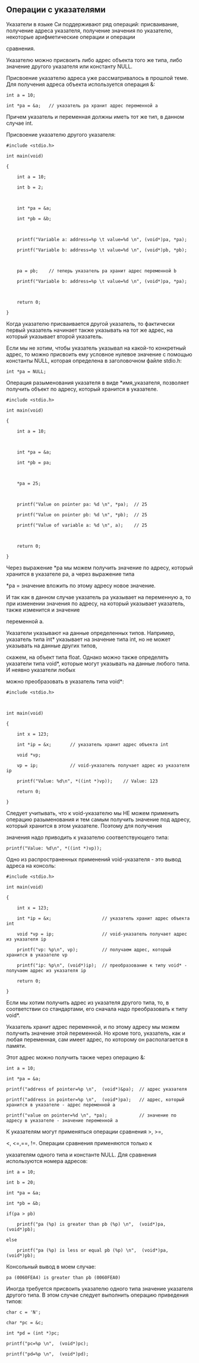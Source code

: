 ## Операции с указателями

Указатели в языке Си поддерживают ряд операций: присваивание, получение адреса указателя, получение значения по указателю, некоторые арифметические операции и операции 

сравнения.

Указателю можно присвоить либо адрес объекта того же типа, либо значение другого указателя или константу NULL.

Присвоение указателю адреса уже рассматривалось в прошлой теме. Для получения адреса объекта используется операция &:

```
int a = 10;

int *pa = &a;	// указатель pa хранит адрес переменной a
```

Причем указатель и переменная должны иметь тот же тип, в данном случае int.

Присвоение указателю другого указателя:

```
#include <stdio.h>

int main(void)

{

	int a = 10;

	int b = 2;

	

	int *pa = &a;

	int *pb = &b;

	

	printf("Variable a: address=%p \t value=%d \n", (void*)pa, *pa);

	printf("Variable b: address=%p \t value=%d \n", (void*)pb, *pb);

	

	pa = pb;	// теперь указатель pa хранит адрес переменной b

	printf("Variable b: address=%p \t value=%d \n", (void*)pa, *pa);

	

	return 0;

}
```

Когда указателю присваивается другой указатель, то фактически первый указатель начинает также указывать на тот же адрес, на который указывает второй указатель.

Если мы не хотим, чтобы указатель указывал на какой-то конкретный адрес, то можно присвоить ему условное нулевое значение с помощью константы NULL, которая определена в заголовочном файле stdio.h:

```
int *pa = NULL;
```

Операция разыменования указателя в виде *имя_указателя, позволяет получить объект по адресу, который хранится в указателе.

```
#include <stdio.h>

int main(void)

{

	int a = 10;

	

	int *pa = &a;

	int *pb = pa;

	

	*pa = 25;

	

	printf("Value on pointer pa: %d \n", *pa);	// 25

	printf("Value on pointer pb: %d \n", *pb);	// 25

	printf("Value of variable a: %d \n", a);	// 25

	

	return 0;

}
```

Через выражение *pa мы можем получить значение по адресу, который хранится в указателе pa, а через выражение типа 

*pa = значение вложить по этому адресу новое значение.

И так как в данном случае указатель pa указывает на переменную a, то при изменении значения по адресу, на который указывает указатель, также изменится и значение 

переменной a.

Указатели указывают на данные определенных типов. Например, указатель типа int* указывает на значение типа int, но не может указывать на данные других типов, 

скажем, на объект типа float. Однако можно также определять указатели типа void*, которые могут указывать на данные любого типа. И неявно указатели любых 

можно преобразовать в указатель типа void*:

```
#include <stdio.h>

 

int main(void)

{

    int x = 123;

    int *ip = &x;       // указатель хранит адрес объекта int

    void *vp; 

    vp = ip;            // void-указатель получает адрес из указателя ip

    printf("Value: %d\n", *((int *)vp));    // Value: 123

    return 0;

}
```

Следует учитывать, что к void-указателю мы НЕ можем применить операцию разыменования и тем самым получить значение под адресу, который хранится в этом указателе. Поэтому для получения 

значения надо приводить к указателю соответствующего типа:

```
printf("Value: %d\n", *((int *)vp));
```

Одно из распространенных применений void-указателя - это вывод адреса на консоль:

```
#include <stdio.h>

int main(void)

{

    int x = 123;

    int *ip = &x;                   // указатель хранит адрес объекта int

    void *vp = ip;                  // void-указатель получает адрес из указателя ip

    printf("vp: %p\n", vp);         // получаем адрес, который хранится в указателе vp

    printf("ip: %p\n", (void*)ip);  // преобразование к типу void* - получаем адрес из указателя ip

    return 0;

}
```

Если мы хотим получить адрес из указателя другого типа, то, в соответствии со стандартами, его сначала надо преобразовать к типу void*.

Указатель хранит адрес переменной, и по этому адресу мы можем получить значение этой переменной. Но кроме того, указатель, как и любая переменная, сам имеет адрес, по которому он располагается в памяти. 

Этот адрес можно получить также через операцию &:

```
int a = 10;

int *pa = &a;

printf("address of pointer=%p \n",  (void*)&pa);  // адрес указателя

printf("address in pointer=%p \n",  (void*)pa);	  // адрес, который хранится в указателе - адрес переменной a			

printf("value on pointer=%d \n", *pa);			  // значение по адресу в указателе - значение переменной a
```

К указателям могут применяться операции сравнения >, >=, 

<, <=,==, !=. Операции сравнения применяются только к 

указателям одного типа и константе NULL. Для сравнения используются номера адресов:

```
int a = 10;

int b = 20;

int *pa = &a;

int *pb = &b;

if(pa > pb)

	printf("pa (%p) is greater than pb (%p) \n",  (void*)pa,  (void*)pb);

else

	printf("pa (%p) is less or equal pb (%p) \n",  (void*)pa,  (void*)pb);
```

Консольный вывод в моем случае:

```
pa (0060FEA4) is greater than pb (0060FEA0)
```

Иногда требуется присвоить указателю одного типа значение указателя другого типа. В этом случае следует выполнить операцию приведения типов:

```
char c = 'N';

char *pc = &c;

int *pd = (int *)pc;

printf("pc=%p \n",  (void*)pc);

printf("pd=%p \n",  (void*)pd);

